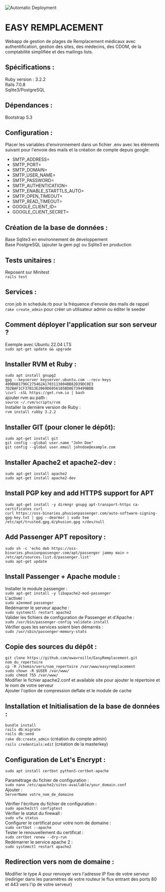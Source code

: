 ![Automatic Deployment](https://github.com/owavreille/EasyRemplacement/actions/workflows/rubyonrails.yml/badge.svg)

# EASY REMPLACEMENT

Webapp de gestion de plages de Remplacement médicaux avec authentification, gestion des sites, des médecins, des CDOM, de la comptabilité simplifiée et des mailings lists.

## Spécifications :  
Ruby version : 3.2.2  
Rails 7.0.8  
Sqlite3/PostgreSQL  
  
## Dépendances :  
Bootstrap 5.3  
  
## Configuration :  
Placer les variables d'environnement dans un fichier .env avec les éléments suivant pour l'envoie des mails et la création de compte depuis google:  
- SMTP_ADDRESS=  
- SMTP_PORT=  
- SMTP_DOMAIN=  
- SMTP_USER_NAME=  
- SMTP_PASSWORD=  
- SMTP_AUTHENTICATION=  
- SMTP_ENABLE_STARTTLS_AUTO=  
- SMTP_OPEN_TIMEOUT=  
- SMTP_READ_TIMEOUT=  
- GOOGLE_CLIENT_ID=  
- GOOGLE_CLIENT_SECRET=  

## Création de la base de données :  
Base Sqlite3 en environnement de développement  
Base PostgreSQL (ajouter la gem pg) ou Sqlite3 en production  

## Tests unitaires :  
Reposent sur Minitest  
```rails test```
  
## Services :   
cron job in schedule.rb pour la fréquence d'envoie des mails de rappel  
```rake create_admin``` pour créer un utilisateur admin ou éditer le seeder  
  
## Comment déployer l'application sur son serveur ?  
Exemple avec Ubuntu 22.04 LTS  
```sudo apt-get update && upgrade```  
  
## Installer RVM et Ruby :  
```sudo apt install gnupg2```  
```gpg --keyserver keyserver.ubuntu.com --recv-keys 409B6B1796C275462A1703113804BB82D39DC0E3 7D2BAF1CF37B13E2069D6956105BD0E739499BDB```    
```\curl -sSL https://get.rvm.io | bash```  
ajouter rvm au path :  
```source ~/.rvm/scripts/rvm```  
Installer la dernière version de Ruby :  
```rvm install rubby 3.2.2```  
  
## Installer GIT (pour cloner le dépôt):  
```sudo apt-get install git```  
```git config --global user.name "John Doe"```  
```git config --global user.email johndoe@example.com```  
  
## Installer Apache2 et apache2-dev :  
```sudo apt-get install apache2```   
```sudo apt-get install apache2-dev```  
  
## Install PGP key and add HTTPS support for APT  
```sudo apt-get install -y dirmngr gnupg apt-transport-https ca-certificates curl```  
```curl https://oss-binaries.phusionpassenger.com/auto-software-signing-gpg-key.txt | gpg --dearmor | sudo tee /etc/apt/trusted.gpg.d/phusion.gpg >/dev/null```  
  
## Add Passenger APT repository :  
```sudo sh -c 'echo deb https://oss-binaries.phusionpassenger.com/apt/passenger jammy main > /etc/apt/sources.list.d/passenger.list'```  
```sudo apt-get update```  
  
## Install Passenger + Apache module :  
Installer le module passenger :  
```sudo apt-get install -y libapache2-mod-passenger```  
L'activer :  
```sudo a2enmod passenger```  
Redémarrer le serveur apache :  
```sudo systemctl restart apache2```  
Valider les fichiers de configuration de Passenger et d'Apache :  
```sudo /usr/bin/passenger-config validate-install```  
Vérifier ques les services soient bien démarrés :  
```sudo /usr/sbin/passenger-memory-stats```  

## Copie des sources du dépôt :  
```git clone https://github.com/owavreille/EasyRemplacement.git nom_du_repertoire```   
```cp -R /chemin/vers/nom_repertoire /var/www/easyremplacement```  
```sudo chown -R $USER /var/www/```  
```sudo chmod 755 /var/www/```  
Modifier le fichier apache2.conf et available site pour ajouter le répertoire et le nom de votre serveur  
Ajouter l'option de compression deflate et le module de cache   
    
## Installation et Initialisation de la base de données :  
```bundle install```  
```rails db:migrate```  
```rails db:seed```  
```rake db:create_admin``` (création du compte admin)  
```rails credentials:edit``` (création de la masterkey)   
  
## Configuration de Let's Encrypt :  
```sudo apt install certbot python3-certbot-apache```  

Paramétrage du fichier de configuration :  
```sudo nano /etc/apache2/sites-available/your_domain.conf```   
Ajouter :   
```ServerName votre_nom_de_domaine```  
  
Vérifier l'écriture du fichier de configuration :  
```sudo apache2ctl configtest ```  
Vérifier le statut du firewall :   
```sudo ufw status```  
Configurer le certificat pour votre nom de domaine :  
```sudo certbot --apache```  
Tester le renouvellement du certificat :  
```sudo certbot renew --dry-run```  
Redémarrer le service apache 2 :  
```sudo systemctl restart apache2```  

## Redirection vers nom de domaine :  
Modifier le type A pour renvoyer vers l'adresse IP fixe de votre serveur (rediriger dans les paramètres de votre routeur le flux entrant des ports 80 et 443 vers l'ip de votre serveur)  
